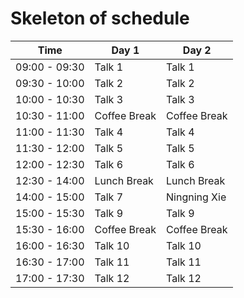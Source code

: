 # Skeleton of schedule

| Time | Day 1 | Day 2 |
|------|-------|-------|
| 09:00 - 09:30 | Talk 1 | Talk 1 |
| 09:30 - 10:00 | Talk 2 | Talk 2 |
| 10:00 - 10:30 | Talk 3 | Talk 3 |
| 10:30 - 11:00 | Coffee Break | Coffee Break |
| 11:00 - 11:30 | Talk 4 | Talk 4 |
| 11:30 - 12:00 | Talk 5 | Talk 5 |
| 12:00 - 12:30 | Talk 6 | Talk 6 |
| 12:30 - 14:00 | Lunch Break | Lunch Break |
| 14:00 - 15:00 | Talk 7 | Ningning Xie |
| 15:00 - 15:30 | Talk 9 | Talk 9 |
| 15:30 - 16:00 | Coffee Break | Coffee Break |
| 16:00 - 16:30 | Talk 10 | Talk 10 |
| 16:30 - 17:00 | Talk 11 | Talk 11 |
| 17:00 - 17:30 | Talk 12 | Talk 12 |

